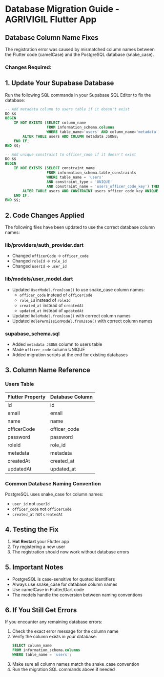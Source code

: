 # Database Migration Guide - AGRIVIGIL Flutter App

## Database Column Name Fixes

The registration error was caused by mismatched column names between the Flutter code (camelCase) and the PostgreSQL database (snake_case). 

### Changes Required:

## 1. Update Your Supabase Database

Run the following SQL commands in your Supabase SQL Editor to fix the database:

```sql
-- Add metadata column to users table if it doesn't exist
DO $$ 
BEGIN
    IF NOT EXISTS (SELECT column_name 
                   FROM information_schema.columns 
                   WHERE table_name='users' AND column_name='metadata') THEN
        ALTER TABLE users ADD COLUMN metadata JSONB;
    END IF;
END $$;

-- Add unique constraint to officer_code if it doesn't exist
DO $$ 
BEGIN
    IF NOT EXISTS (SELECT constraint_name 
                   FROM information_schema.table_constraints 
                   WHERE table_name = 'users' 
                   AND constraint_type = 'UNIQUE' 
                   AND constraint_name = 'users_officer_code_key') THEN
        ALTER TABLE users ADD CONSTRAINT users_officer_code_key UNIQUE (officer_code);
    END IF;
END $$;
```

## 2. Code Changes Applied

The following files have been updated to use the correct database column names:

### **lib/providers/auth_provider.dart**
- Changed `officerCode` → `officer_code`
- Changed `roleId` → `role_id`
- Changed `userId` → `user_id`

### **lib/models/user_model.dart**
- Updated `UserModel.fromJson()` to use snake_case column names:
  - `officer_code` instead of `officerCode`
  - `role_id` instead of `roleId`
  - `created_at` instead of `createdAt`
  - `updated_at` instead of `updatedAt`
- Updated `RoleModel.fromJson()` with correct column names
- Updated `RolePermissionModel.fromJson()` with correct column names

### **supabase_schema.sql**
- Added `metadata JSONB` column to users table
- Made `officer_code` column UNIQUE
- Added migration scripts at the end for existing databases

## 3. Column Name Reference

### Users Table
| Flutter Property | Database Column |
|-----------------|-----------------|
| id | id |
| email | email |
| name | name |
| officerCode | officer_code |
| password | password |
| roleId | role_id |
| metadata | metadata |
| createdAt | created_at |
| updatedAt | updated_at |

### Common Database Naming Convention
PostgreSQL uses snake_case for column names:
- `user_id` not `userId`
- `officer_code` not `officerCode`
- `created_at` not `createdAt`

## 4. Testing the Fix

1. **Hot Restart** your Flutter app
2. Try registering a new user
3. The registration should now work without database errors

## 5. Important Notes

- PostgreSQL is case-sensitive for quoted identifiers
- Always use snake_case for database column names
- Use camelCase in Flutter/Dart code
- The models handle the conversion between naming conventions

## 6. If You Still Get Errors

If you encounter any remaining database errors:

1. Check the exact error message for the column name
2. Verify the column exists in your database:
   ```sql
   SELECT column_name 
   FROM information_schema.columns 
   WHERE table_name = 'users';
   ```
3. Make sure all column names match the snake_case convention
4. Run the migration SQL commands above if needed
